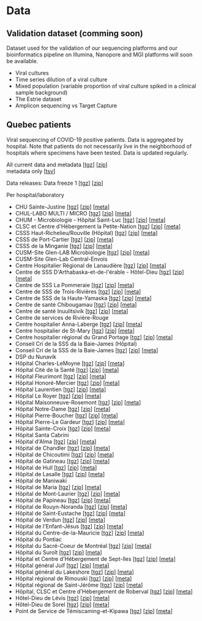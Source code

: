 
# Data

## Validation dataset (comming soon)

Dataset used for the validation of our sequencing platforms and our bioinformatics pipeline on Illumina, Nanopore and MGI platforms will soon be available.

<ul>
<li>Viral cultures</li>
<li>Time series dilution of a viral culture</li>
<li>Mixed population (variable proportion of viral culture spiked in a clinical sample background)</li>
<li>The Estrie dataset</li>
<li>Amplicon sequencing vs Target Capture
</ul>

## Quebec patients
Viral sequencing of COVID-19 positive patients. Data is aggregated by hospital. Note that patients do not necessarily live in the neighborhood of hospitals where specimens have been tested. Data is updated regularly.

All current data and metadata  [<a name="tgz" href="https://covseq.ca/data/all_fasta_and_meta.tgz">tgz</a>]  [<a name="zip" href="https://covseq.ca/data/all_fasta_and_meta.zip">zip</a>]  
metadata only [<a name="meta" href="https://covseq.ca/data/lspq_metadata.tsv">tsv</a>]


Data releases:
Data freeze 1 [<a name="freeze1" href="https://covseq.ca/data/releases/data_freeze1.tgz">tgz</a>] [<a name="freeze1" href="https://covseq.ca/data/releases/data_freeze1.zip">zip</a>]


Per hospital/laboratory
- CHU Sainte-Justine [<a name="tgz" href="https://covseq.ca/data/chu_sainte-justine/chu_sainte-justine.tgz">tgz</a>]  [<a name="zip" href="https://covseq.ca/data/chu_sainte-justine/chu_sainte-justine.zip">zip</a>]  [<a name="meta" href="https://covseq.ca/data/chu_sainte-justine/chu_sainte-justine.tsv">meta</a>]
- CHUL-LABO MULTI / MICRO [<a name="tgz" href="https://covseq.ca/data/chul-labo_multi___micro/chul-labo_multi___micro.tgz">tgz</a>]  [<a name="zip" href="https://covseq.ca/data/chul-labo_multi___micro/chul-labo_multi___micro.zip">zip</a>]  [<a name="meta" href="https://covseq.ca/data/chul-labo_multi___micro/chul-labo_multi___micro.tsv">meta</a>]
- CHUM - Microbiologie - Hôpital Saint-Luc [<a name="tgz" href="https://covseq.ca/data/chum_-_microbiologie_/chum_-_microbiologie_.tgz">tgz</a>]  [<a name="zip" href="https://covseq.ca/data/chum_-_microbiologie_/chum_-_microbiologie_.zip">zip</a>]  [<a name="meta" href="https://covseq.ca/data/chum_-_microbiologie_/chum_-_microbiologie_.tsv">meta</a>]
- CLSC et Centre d'Hébergement la Petite-Nation [<a name="tgz" href="https://covseq.ca/data/clsc_et_centre_d_hebergement_la_petite-nation/clsc_et_centre_d_hebergement_la_petite-nation.tgz">tgz</a>]  [<a name="zip" href="https://covseq.ca/data/clsc_et_centre_d_hebergement_la_petite-nation/clsc_et_centre_d_hebergement_la_petite-nation.zip">zip</a>]  [<a name="meta" href="https://covseq.ca/data/clsc_et_centre_d_hebergement_la_petite-nation/clsc_et_centre_d_hebergement_la_petite-nation.tsv">meta</a>]
- CSSS Haut-Richelieu/Rouville (Hôpital) [<a name="tgz" href="https://covseq.ca/data/csss_haut-richelieu_rouville/csss_haut-richelieu_rouville.tgz">tgz</a>]  [<a name="zip" href="https://covseq.ca/data/csss_haut-richelieu_rouville/csss_haut-richelieu_rouville.zip">zip</a>]  [<a name="meta" href="https://covseq.ca/data/csss_haut-richelieu_rouville/csss_haut-richelieu_rouville.tsv">meta</a>]
- CSSS de Port-Cartier [<a name="tgz" href="https://covseq.ca/data/csss_de_port-cartier/csss_de_port-cartier.tgz">tgz</a>]  [<a name="zip" href="https://covseq.ca/data/csss_de_port-cartier/csss_de_port-cartier.zip">zip</a>]  [<a name="meta" href="https://covseq.ca/data/csss_de_port-cartier/csss_de_port-cartier.tsv">meta</a>]
- CSSS de la Minganie [<a name="tgz" href="https://covseq.ca/data/csss_de_la_minganie/csss_de_la_minganie.tgz">tgz</a>]  [<a name="zip" href="https://covseq.ca/data/csss_de_la_minganie/csss_de_la_minganie.zip">zip</a>]  [<a name="meta" href="https://covseq.ca/data/csss_de_la_minganie/csss_de_la_minganie.tsv">meta</a>]
- CUSM-Site Glen-LAB Microbiologie [<a name="tgz" href="https://covseq.ca/data/cusm-site_glen-lab_microbiologie/cusm-site_glen-lab_microbiologie.tgz">tgz</a>]  [<a name="zip" href="https://covseq.ca/data/cusm-site_glen-lab_microbiologie/cusm-site_glen-lab_microbiologie.zip">zip</a>]  [<a name="meta" href="https://covseq.ca/data/cusm-site_glen-lab_microbiologie/cusm-site_glen-lab_microbiologie.tsv">meta</a>]
- CUSM-Site Glen-Lab Central-Envois
- Centre Hospitalier Régional de Lanaudière [<a name="tgz" href="https://covseq.ca/data/centre_hospitalier_regional_de_lanaudiere/centre_hospitalier_regional_de_lanaudiere.tgz">tgz</a>]  [<a name="zip" href="https://covseq.ca/data/centre_hospitalier_regional_de_lanaudiere/centre_hospitalier_regional_de_lanaudiere.zip">zip</a>]  [<a name="meta" href="https://covseq.ca/data/centre_hospitalier_regional_de_lanaudiere/centre_hospitalier_regional_de_lanaudiere.tsv">meta</a>]
- Centre de SSS D'Arthabaska-et-de-l'érable - Hôtel-Dieu [<a name="tgz" href="https://covseq.ca/data/centre_de_sss_d_arthabaska-et-de-l_erable_-_hotel-dieu/centre_de_sss_d_arthabaska-et-de-l_erable_-_hotel-dieu.tgz">tgz</a>]  [<a name="zip" href="https://covseq.ca/data/centre_de_sss_d_arthabaska-et-de-l_erable_-_hotel-dieu/centre_de_sss_d_arthabaska-et-de-l_erable_-_hotel-dieu.zip">zip</a>]  [<a name="meta" href="https://covseq.ca/data/centre_de_sss_d_arthabaska-et-de-l_erable_-_hotel-dieu/centre_de_sss_d_arthabaska-et-de-l_erable_-_hotel-dieu.tsv">meta</a>]
- Centre de SSS La Pommeraie [<a name="tgz" href="https://covseq.ca/data/centre_de_sss_la_pommeraie/centre_de_sss_la_pommeraie.tgz">tgz</a>]  [<a name="zip" href="https://covseq.ca/data/centre_de_sss_la_pommeraie/centre_de_sss_la_pommeraie.zip">zip</a>]  [<a name="meta" href="https://covseq.ca/data/centre_de_sss_la_pommeraie/centre_de_sss_la_pommeraie.tsv">meta</a>]
- Centre de SSS de Trois-Rivières [<a name="tgz" href="https://covseq.ca/data/centre_de_sss_de_trois-rivieres/centre_de_sss_de_trois-rivieres.tgz">tgz</a>]  [<a name="zip" href="https://covseq.ca/data/centre_de_sss_de_trois-rivieres/centre_de_sss_de_trois-rivieres.zip">zip</a>]  [<a name="meta" href="https://covseq.ca/data/centre_de_sss_de_trois-rivieres/centre_de_sss_de_trois-rivieres.tsv">meta</a>]
- Centre de SSS de la Haute-Yamaska [<a name="tgz" href="https://covseq.ca/data/centre_de_sss_de_la_haute-yamaska/centre_de_sss_de_la_haute-yamaska.tgz">tgz</a>]  [<a name="zip" href="https://covseq.ca/data/centre_de_sss_de_la_haute-yamaska/centre_de_sss_de_la_haute-yamaska.zip">zip</a>]  [<a name="meta" href="https://covseq.ca/data/centre_de_sss_de_la_haute-yamaska/centre_de_sss_de_la_haute-yamaska.tsv">meta</a>]
- Centre de santé Chibougamau [<a name="tgz" href="https://covseq.ca/data/centre_de_sante_chibougamau/centre_de_sante_chibougamau.tgz">tgz</a>]  [<a name="zip" href="https://covseq.ca/data/centre_de_sante_chibougamau/centre_de_sante_chibougamau.zip">zip</a>]  [<a name="meta" href="https://covseq.ca/data/centre_de_sante_chibougamau/centre_de_sante_chibougamau.tsv">meta</a>]
- Centre de santé Inuulitsivik [<a name="tgz" href="https://covseq.ca/data/centre_de_sante_inuulitsivik/centre_de_sante_inuulitsivik.tgz">tgz</a>]  [<a name="zip" href="https://covseq.ca/data/centre_de_sante_inuulitsivik/centre_de_sante_inuulitsivik.zip">zip</a>]  [<a name="meta" href="https://covseq.ca/data/centre_de_sante_inuulitsivik/centre_de_sante_inuulitsivik.tsv">meta</a>]
- Centre de services de Rivière-Rouge
- Centre hospitalier Anna-Laberge [<a name="tgz" href="https://covseq.ca/data/centre_hospitalier_anna-laberge/centre_hospitalier_anna-laberge.tgz">tgz</a>]  [<a name="zip" href="https://covseq.ca/data/centre_hospitalier_anna-laberge/centre_hospitalier_anna-laberge.zip">zip</a>]  [<a name="meta" href="https://covseq.ca/data/centre_hospitalier_anna-laberge/centre_hospitalier_anna-laberge.tsv">meta</a>]
- Centre hospitalier de St-Mary [<a name="tgz" href="https://covseq.ca/data/centre_hospitalier_de_st-mary/centre_hospitalier_de_st-mary.tgz">tgz</a>]  [<a name="zip" href="https://covseq.ca/data/centre_hospitalier_de_st-mary/centre_hospitalier_de_st-mary.zip">zip</a>]  [<a name="meta" href="https://covseq.ca/data/centre_hospitalier_de_st-mary/centre_hospitalier_de_st-mary.tsv">meta</a>]
- Centre hospitalier régional du Grand Portage [<a name="tgz" href="https://covseq.ca/data/centre_hospitalier_regional_du_grand_portage/centre_hospitalier_regional_du_grand_portage.tgz">tgz</a>]  [<a name="zip" href="https://covseq.ca/data/centre_hospitalier_regional_du_grand_portage/centre_hospitalier_regional_du_grand_portage.zip">zip</a>]  [<a name="meta" href="https://covseq.ca/data/centre_hospitalier_regional_du_grand_portage/centre_hospitalier_regional_du_grand_portage.tsv">meta</a>]
- Conseil Cri de la SSS da la Baie-James (Hôpital)
- Conseil Cri de la SSS de la Baie-James [<a name="tgz" href="https://covseq.ca/data/conseil_cri_de_la_sss_de_la_baie-james/conseil_cri_de_la_sss_de_la_baie-james.tgz">tgz</a>]  [<a name="zip" href="https://covseq.ca/data/conseil_cri_de_la_sss_de_la_baie-james/conseil_cri_de_la_sss_de_la_baie-james.zip">zip</a>]  [<a name="meta" href="https://covseq.ca/data/conseil_cri_de_la_sss_de_la_baie-james/conseil_cri_de_la_sss_de_la_baie-james.tsv">meta</a>]
- DSP du Nunavik
- Hôpital Charles-LeMoyne [<a name="tgz" href="https://covseq.ca/data/hopital_charles-lemoyne/hopital_charles-lemoyne.tgz">tgz</a>]  [<a name="zip" href="https://covseq.ca/data/hopital_charles-lemoyne/hopital_charles-lemoyne.zip">zip</a>]  [<a name="meta" href="https://covseq.ca/data/hopital_charles-lemoyne/hopital_charles-lemoyne.tsv">meta</a>]
- Hôpital Cité de la Santé [<a name="tgz" href="https://covseq.ca/data/hopital_cite_de_la_sante/hopital_cite_de_la_sante.tgz">tgz</a>]  [<a name="zip" href="https://covseq.ca/data/hopital_cite_de_la_sante/hopital_cite_de_la_sante.zip">zip</a>]  [<a name="meta" href="https://covseq.ca/data/hopital_cite_de_la_sante/hopital_cite_de_la_sante.tsv">meta</a>]
- Hôpital Fleurimont [<a name="tgz" href="https://covseq.ca/data/hopital_fleurimont/hopital_fleurimont.tgz">tgz</a>]  [<a name="zip" href="https://covseq.ca/data/hopital_fleurimont/hopital_fleurimont.zip">zip</a>]  [<a name="meta" href="https://covseq.ca/data/hopital_fleurimont/hopital_fleurimont.tsv">meta</a>]
- Hôpital Honoré-Mercier [<a name="tgz" href="https://covseq.ca/data/hopital_honore-mercier/hopital_honore-mercier.tgz">tgz</a>]  [<a name="zip" href="https://covseq.ca/data/hopital_honore-mercier/hopital_honore-mercier.zip">zip</a>]  [<a name="meta" href="https://covseq.ca/data/hopital_honore-mercier/hopital_honore-mercier.tsv">meta</a>]
- Hôpital Laurentien [<a name="tgz" href="https://covseq.ca/data/hopital_laurentien/hopital_laurentien.tgz">tgz</a>]  [<a name="zip" href="https://covseq.ca/data/hopital_laurentien/hopital_laurentien.zip">zip</a>]  [<a name="meta" href="https://covseq.ca/data/hopital_laurentien/hopital_laurentien.tsv">meta</a>]
- Hôpital Le Royer [<a name="tgz" href="https://covseq.ca/data/hopital_le_royer/hopital_le_royer.tgz">tgz</a>]  [<a name="zip" href="https://covseq.ca/data/hopital_le_royer/hopital_le_royer.zip">zip</a>]  [<a name="meta" href="https://covseq.ca/data/hopital_le_royer/hopital_le_royer.tsv">meta</a>]
- Hôpital Maisonneuve-Rosemont [<a name="tgz" href="https://covseq.ca/data/hopital_maisonneuve-rosemont/hopital_maisonneuve-rosemont.tgz">tgz</a>]  [<a name="zip" href="https://covseq.ca/data/hopital_maisonneuve-rosemont/hopital_maisonneuve-rosemont.zip">zip</a>]  [<a name="meta" href="https://covseq.ca/data/hopital_maisonneuve-rosemont/hopital_maisonneuve-rosemont.tsv">meta</a>]
- Hôpital Notre-Dame [<a name="tgz" href="https://covseq.ca/data/hopital_notre-dame/hopital_notre-dame.tgz">tgz</a>]  [<a name="zip" href="https://covseq.ca/data/hopital_notre-dame/hopital_notre-dame.zip">zip</a>]  [<a name="meta" href="https://covseq.ca/data/hopital_notre-dame/hopital_notre-dame.tsv">meta</a>]
- Hôpital Pierre-Boucher [<a name="tgz" href="https://covseq.ca/data/hopital_pierre-boucher/hopital_pierre-boucher.tgz">tgz</a>]  [<a name="zip" href="https://covseq.ca/data/hopital_pierre-boucher/hopital_pierre-boucher.zip">zip</a>]  [<a name="meta" href="https://covseq.ca/data/hopital_pierre-boucher/hopital_pierre-boucher.tsv">meta</a>]
- Hôpital Pierre-Le Gardeur [<a name="tgz" href="https://covseq.ca/data/hopital_pierre-le_gardeur/hopital_pierre-le_gardeur.tgz">tgz</a>]  [<a name="zip" href="https://covseq.ca/data/hopital_pierre-le_gardeur/hopital_pierre-le_gardeur.zip">zip</a>]  [<a name="meta" href="https://covseq.ca/data/hopital_pierre-le_gardeur/hopital_pierre-le_gardeur.tsv">meta</a>]
- Hôpital Sainte-Croix [<a name="tgz" href="https://covseq.ca/data/hopital_sainte-croix/hopital_sainte-croix.tgz">tgz</a>]  [<a name="zip" href="https://covseq.ca/data/hopital_sainte-croix/hopital_sainte-croix.zip">zip</a>]  [<a name="meta" href="https://covseq.ca/data/hopital_sainte-croix/hopital_sainte-croix.tsv">meta</a>]
- Hôpital Santa Cabrini
- Hôpital d'Alma [<a name="tgz" href="https://covseq.ca/data/hopital_d_alma/hopital_d_alma.tgz">tgz</a>]  [<a name="zip" href="https://covseq.ca/data/hopital_d_alma/hopital_d_alma.zip">zip</a>]  [<a name="meta" href="https://covseq.ca/data/hopital_d_alma/hopital_d_alma.tsv">meta</a>]
- Hôpital de Chandler [<a name="tgz" href="https://covseq.ca/data/hopital_de_chandler/hopital_de_chandler.tgz">tgz</a>]  [<a name="zip" href="https://covseq.ca/data/hopital_de_chandler/hopital_de_chandler.zip">zip</a>]  [<a name="meta" href="https://covseq.ca/data/hopital_de_chandler/hopital_de_chandler.tsv">meta</a>]
- Hôpital de Chicoutimi [<a name="tgz" href="https://covseq.ca/data/hopital_de_chicoutimi/hopital_de_chicoutimi.tgz">tgz</a>]  [<a name="zip" href="https://covseq.ca/data/hopital_de_chicoutimi/hopital_de_chicoutimi.zip">zip</a>]  [<a name="meta" href="https://covseq.ca/data/hopital_de_chicoutimi/hopital_de_chicoutimi.tsv">meta</a>]
- Hôpital de Gatineau [<a name="tgz" href="https://covseq.ca/data/hopital_de_gatineau/hopital_de_gatineau.tgz">tgz</a>]  [<a name="zip" href="https://covseq.ca/data/hopital_de_gatineau/hopital_de_gatineau.zip">zip</a>]  [<a name="meta" href="https://covseq.ca/data/hopital_de_gatineau/hopital_de_gatineau.tsv">meta</a>]
- Hôpital de Hull [<a name="tgz" href="https://covseq.ca/data/hopital_de_hull/hopital_de_hull.tgz">tgz</a>]  [<a name="zip" href="https://covseq.ca/data/hopital_de_hull/hopital_de_hull.zip">zip</a>]  [<a name="meta" href="https://covseq.ca/data/hopital_de_hull/hopital_de_hull.tsv">meta</a>]
- Hôpital de Lasalle [<a name="tgz" href="https://covseq.ca/data/hopital_de_lasalle/hopital_de_lasalle.tgz">tgz</a>]  [<a name="zip" href="https://covseq.ca/data/hopital_de_lasalle/hopital_de_lasalle.zip">zip</a>]  [<a name="meta" href="https://covseq.ca/data/hopital_de_lasalle/hopital_de_lasalle.tsv">meta</a>]
- Hôpital de Maniwaki
- Hôpital de Maria [<a name="tgz" href="https://covseq.ca/data/hopital_de_maria/hopital_de_maria.tgz">tgz</a>]  [<a name="zip" href="https://covseq.ca/data/hopital_de_maria/hopital_de_maria.zip">zip</a>]  [<a name="meta" href="https://covseq.ca/data/hopital_de_maria/hopital_de_maria.tsv">meta</a>]
- Hôpital de Mont-Laurier [<a name="tgz" href="https://covseq.ca/data/hopital_de_mont-laurier/hopital_de_mont-laurier.tgz">tgz</a>]  [<a name="zip" href="https://covseq.ca/data/hopital_de_mont-laurier/hopital_de_mont-laurier.zip">zip</a>]  [<a name="meta" href="https://covseq.ca/data/hopital_de_mont-laurier/hopital_de_mont-laurier.tsv">meta</a>]
- Hôpital de Papineau [<a name="tgz" href="https://covseq.ca/data/hopital_de_papineau/hopital_de_papineau.tgz">tgz</a>]  [<a name="zip" href="https://covseq.ca/data/hopital_de_papineau/hopital_de_papineau.zip">zip</a>]  [<a name="meta" href="https://covseq.ca/data/hopital_de_papineau/hopital_de_papineau.tsv">meta</a>]
- Hôpital de Rouyn-Noranda [<a name="tgz" href="https://covseq.ca/data/hopital_de_rouyn-noranda/hopital_de_rouyn-noranda.tgz">tgz</a>]  [<a name="zip" href="https://covseq.ca/data/hopital_de_rouyn-noranda/hopital_de_rouyn-noranda.zip">zip</a>]  [<a name="meta" href="https://covseq.ca/data/hopital_de_rouyn-noranda/hopital_de_rouyn-noranda.tsv">meta</a>]
- Hôpital de Saint-Eustache [<a name="tgz" href="https://covseq.ca/data/hopital_de_saint-eustache/hopital_de_saint-eustache.tgz">tgz</a>]  [<a name="zip" href="https://covseq.ca/data/hopital_de_saint-eustache/hopital_de_saint-eustache.zip">zip</a>]  [<a name="meta" href="https://covseq.ca/data/hopital_de_saint-eustache/hopital_de_saint-eustache.tsv">meta</a>]
- Hôpital de Verdun [<a name="tgz" href="https://covseq.ca/data/hopital_de_verdun/hopital_de_verdun.tgz">tgz</a>]  [<a name="zip" href="https://covseq.ca/data/hopital_de_verdun/hopital_de_verdun.zip">zip</a>]  [<a name="meta" href="https://covseq.ca/data/hopital_de_verdun/hopital_de_verdun.tsv">meta</a>]
- Hôpital de l'Enfant-Jésus [<a name="tgz" href="https://covseq.ca/data/hopital_de_l_enfant-jesus/hopital_de_l_enfant-jesus.tgz">tgz</a>]  [<a name="zip" href="https://covseq.ca/data/hopital_de_l_enfant-jesus/hopital_de_l_enfant-jesus.zip">zip</a>]  [<a name="meta" href="https://covseq.ca/data/hopital_de_l_enfant-jesus/hopital_de_l_enfant-jesus.tsv">meta</a>]
- Hôpital du Centre-de-la-Mauricie [<a name="tgz" href="https://covseq.ca/data/hopital_du_centre-de-la-mauricie/hopital_du_centre-de-la-mauricie.tgz">tgz</a>]  [<a name="zip" href="https://covseq.ca/data/hopital_du_centre-de-la-mauricie/hopital_du_centre-de-la-mauricie.zip">zip</a>]  [<a name="meta" href="https://covseq.ca/data/hopital_du_centre-de-la-mauricie/hopital_du_centre-de-la-mauricie.tsv">meta</a>]
- Hôpital du Pontiac
- Hôpital du Sacré-Coeur de Montréal [<a name="tgz" href="https://covseq.ca/data/hopital_du_sacre-coeur_de_montreal/hopital_du_sacre-coeur_de_montreal.tgz">tgz</a>]  [<a name="zip" href="https://covseq.ca/data/hopital_du_sacre-coeur_de_montreal/hopital_du_sacre-coeur_de_montreal.zip">zip</a>]  [<a name="meta" href="https://covseq.ca/data/hopital_du_sacre-coeur_de_montreal/hopital_du_sacre-coeur_de_montreal.tsv">meta</a>]
- Hôpital du Suroît [<a name="tgz" href="https://covseq.ca/data/hopital_du_suroit/hopital_du_suroit.tgz">tgz</a>]  [<a name="zip" href="https://covseq.ca/data/hopital_du_suroit/hopital_du_suroit.zip">zip</a>]  [<a name="meta" href="https://covseq.ca/data/hopital_du_suroit/hopital_du_suroit.tsv">meta</a>]
- Hôpital et Centre d'Hébergement de Sept-Iles [<a name="tgz" href="https://covseq.ca/data/hopital_et_centre_d_hebergement_de_sept-iles/hopital_et_centre_d_hebergement_de_sept-iles.tgz">tgz</a>]  [<a name="zip" href="https://covseq.ca/data/hopital_et_centre_d_hebergement_de_sept-iles/hopital_et_centre_d_hebergement_de_sept-iles.zip">zip</a>]  [<a name="meta" href="https://covseq.ca/data/hopital_et_centre_d_hebergement_de_sept-iles/hopital_et_centre_d_hebergement_de_sept-iles.tsv">meta</a>]
- Hôpital général Juif [<a name="tgz" href="https://covseq.ca/data/hopital_general_juif/hopital_general_juif.tgz">tgz</a>]  [<a name="zip" href="https://covseq.ca/data/hopital_general_juif/hopital_general_juif.zip">zip</a>]  [<a name="meta" href="https://covseq.ca/data/hopital_general_juif/hopital_general_juif.tsv">meta</a>]
- Hôpital général du Lakeshore [<a name="tgz" href="https://covseq.ca/data/hopital_general_du_lakeshore/hopital_general_du_lakeshore.tgz">tgz</a>]  [<a name="zip" href="https://covseq.ca/data/hopital_general_du_lakeshore/hopital_general_du_lakeshore.zip">zip</a>]  [<a name="meta" href="https://covseq.ca/data/hopital_general_du_lakeshore/hopital_general_du_lakeshore.tsv">meta</a>]
- Hôpital régional de Rimouski [<a name="tgz" href="https://covseq.ca/data/hopital_regional_de_rimouski/hopital_regional_de_rimouski.tgz">tgz</a>]  [<a name="zip" href="https://covseq.ca/data/hopital_regional_de_rimouski/hopital_regional_de_rimouski.zip">zip</a>]  [<a name="meta" href="https://covseq.ca/data/hopital_regional_de_rimouski/hopital_regional_de_rimouski.tsv">meta</a>]
- Hôpital régional de Saint-Jérôme [<a name="tgz" href="https://covseq.ca/data/hopital_regional_de_saint-jerome/hopital_regional_de_saint-jerome.tgz">tgz</a>]  [<a name="zip" href="https://covseq.ca/data/hopital_regional_de_saint-jerome/hopital_regional_de_saint-jerome.zip">zip</a>]  [<a name="meta" href="https://covseq.ca/data/hopital_regional_de_saint-jerome/hopital_regional_de_saint-jerome.tsv">meta</a>]
- Hôpital, CLSC et Centre d'Hébergement de Roberval [<a name="tgz" href="https://covseq.ca/data/hopital_clsc_et_centre_d_hebergement_de_roberval/hopital_clsc_et_centre_d_hebergement_de_roberval.tgz">tgz</a>]  [<a name="zip" href="https://covseq.ca/data/hopital_clsc_et_centre_d_hebergement_de_roberval/hopital_clsc_et_centre_d_hebergement_de_roberval.zip">zip</a>]  [<a name="meta" href="https://covseq.ca/data/hopital_clsc_et_centre_d_hebergement_de_roberval/hopital_clsc_et_centre_d_hebergement_de_roberval.tsv">meta</a>]
- Hôtel-Dieu de Lévis [<a name="tgz" href="https://covseq.ca/data/hotel-dieu_de_levis/hotel-dieu_de_levis.tgz">tgz</a>]  [<a name="zip" href="https://covseq.ca/data/hotel-dieu_de_levis/hotel-dieu_de_levis.zip">zip</a>]  [<a name="meta" href="https://covseq.ca/data/hotel-dieu_de_levis/hotel-dieu_de_levis.tsv">meta</a>]
- Hôtel-Dieu de Sorel [<a name="tgz" href="https://covseq.ca/data/hotel-dieu_de_sorel/hotel-dieu_de_sorel.tgz">tgz</a>]  [<a name="zip" href="https://covseq.ca/data/hotel-dieu_de_sorel/hotel-dieu_de_sorel.zip">zip</a>]  [<a name="meta" href="https://covseq.ca/data/hotel-dieu_de_sorel/hotel-dieu_de_sorel.tsv">meta</a>]
- Point de Service de Témiscaming-et-Kipawa [<a name="tgz" href="https://covseq.ca/data/point_de_service_de_temiscaming-et-kipawa/point_de_service_de_temiscaming-et-kipawa.tgz">tgz</a>]  [<a name="zip" href="https://covseq.ca/data/point_de_service_de_temiscaming-et-kipawa/point_de_service_de_temiscaming-et-kipawa.zip">zip</a>]  [<a name="meta" href="https://covseq.ca/data/point_de_service_de_temiscaming-et-kipawa/point_de_service_de_temiscaming-et-kipawa.tsv">meta</a>]
